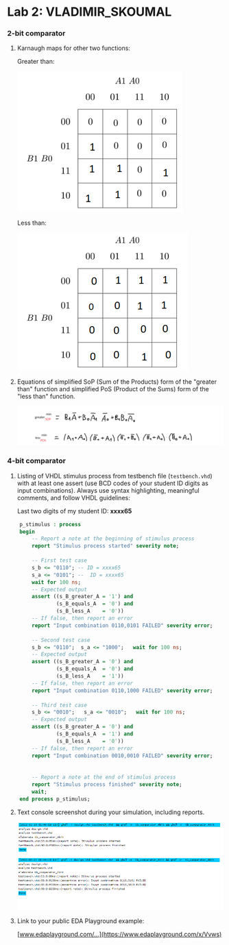# Lab 2: VLADIMIR_SKOUMAL

### 2-bit comparator

1. Karnaugh maps for other two functions:

   Greater than:

   ![K-maps](photos/BgreaterA.png)

   Less than:

   ![K-maps](photos/BlessA.png)

2. Equations of simplified SoP (Sum of the Products) form of the "greater than" function and simplified PoS (Product of the Sums) form of the "less than" function.

   ![Logic functions](photos/cviko2Git.png)

### 4-bit comparator

1. Listing of VHDL stimulus process from testbench file (`testbench.vhd`) with at least one assert (use BCD codes of your student ID digits as input combinations). Always use syntax highlighting, meaningful comments, and follow VHDL guidelines:

   Last two digits of my student ID: **xxxx65**

```vhdl
    p_stimulus : process
    begin
        -- Report a note at the beginning of stimulus process
        report "Stimulus process started" severity note;

        -- First test case
        s_b <= "0110"; -- ID = xxxx65
        s_a <= "0101"; --  ID = xxxx65
        wait for 100 ns;
        -- Expected output
        assert ((s_B_greater_A = '1') and
                (s_B_equals_A  = '0') and
                (s_B_less_A    = '0'))
        -- If false, then report an error
        report "Input combination 0110,0101 FAILED" severity error;

        -- Second test case
        s_b <= "0110";  s_a <= "1000";   wait for 100 ns;
        -- Expected output
        assert ((s_B_greater_A = '0') and
                (s_B_equals_A  = '0') and
                (s_B_less_A    = '1'))
        -- If false, then report an error
        report "Input combination 0110,1000 FAILED" severity error;
        
        -- Third test case
        s_b <= "0010";   s_a <= "0010";   wait for 100 ns;
        -- Expected output
        assert ((s_B_greater_A = '0') and
                (s_B_equals_A  = '1') and
                (s_B_less_A    = '0'))
        -- If false, then report an error
        report "Input combination 0010,0010 FAILED" severity error;
        
        
        -- Report a note at the end of stimulus process
        report "Stimulus process finished" severity note;
        wait;
    end process p_stimulus;
```

2. Text console screenshot during your simulation, including reports.

   ![eda](photos/edaplayground.png)

3. Link to your public EDA Playground example:

   [www.edaplayground.com/...](https://www.edaplayground.com/x/Vvws)
